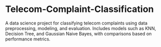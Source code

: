 # Telecom-Complaint-Classification
A data science project for classifying telecom complaints using data preprocessing, modeling, and evaluation. Includes models such as KNN, Decision Tree, and Gaussian Naive Bayes, with comparisons based on performance metrics.
